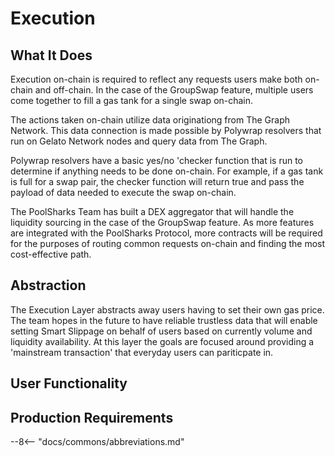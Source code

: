 # Execution

## What It Does

Execution on-chain is required to reflect any requests users make both on-chain and off-chain. In the case of the GroupSwap feature, multiple users come together to fill a gas tank for a single swap on-chain. 

The actions taken on-chain utilize data originationg from The Graph Network. This data connection is made possible by Polywrap resolvers that run on Gelato Network nodes and query data from The Graph.

Polywrap resolvers have a basic yes/no 'checker function that is run to determine if anything needs to be done on-chain. For example, if a gas tank is full for a swap pair, the checker function will return true and pass the payload of data needed to execute the swap on-chain.

The PoolSharks Team has built a DEX aggregator that will handle the liquidity sourcing in the case of the GroupSwap feature. As more features are integrated with the PoolSharks Protocol, more contracts will be required for the purposes of routing common requests on-chain and finding the most cost-effective path.

## Abstraction

The Execution Layer abstracts away users having to set their own gas price. The team hopes in the future to have reliable trustless data that will enable setting Smart Slippage on behalf of users based on currently volume and liquidity availability. At this layer the goals are focused around providing a 'mainstream transaction' that everyday users can pariticpate in.

## User Functionality

## Production Requirements


--8<-- "docs/commons/abbreviations.md"